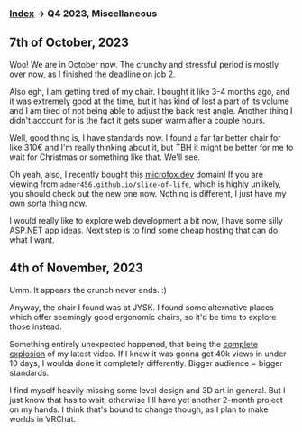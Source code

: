
### [Index](../README.md) -> Q4 2023, Miscellaneous

## 7th of October, 2023

Woo! We are in October now. The crunchy and stressful period is mostly over now, as I finished the deadline on job 2.

Also egh, I am getting tired of my chair. I bought it like 3-4 months ago, and it was extremely good at the time, but it has kind of lost a part of its volume and I am tired of not being able to adjust the back rest angle. Another thing I didn't account for is the fact it gets super warm after a couple hours.

Well, good thing is, I have standards now. I found a far far better chair for like 310€ and I'm really thinking about it, but TBH it might be better for me to wait for Christmas or something like that. We'll see.

Oh yeah, also, I recently bought this [microfox.dev](microfox.dev) domain! If you are viewing from `admer456.github.io/slice-of-life`, which is highly unlikely, you should check out the new one now. Nothing is different, I just have my own sorta thing now.

I would really like to explore web development a bit now, I have some silly ASP.NET app ideas. Next step is to find some cheap hosting that can do what I want.

## 4th of November, 2023

Umm. It appears the crunch never ends. :)

Anyway, the chair I found was at JYSK. I found some alternative places which offer seemingly good ergonomic chairs, so it'd be time to explore those instead.

Something entirely unexpected happened, that being the [complete explosion](https://www.youtube.com/watch?v=8XPOLflTI98) of my latest video. If I knew it was gonna get 40k views in under 10 days, I woulda done it completely differently. Bigger audience = bigger standards.

I find myself heavily missing some level design and 3D art in general. But I just know that has to wait, otherwise I'll have yet another 2-month project on my hands. I think that's bound to change though, as I plan to make worlds in VRChat.
